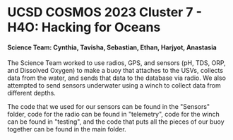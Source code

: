 # UCSD COSMOS 2023 Cluster 7 - H4O: Hacking for Oceans
<h4>Science Team: Cynthia, Tavisha, Sebastian, Ethan, Harjyot, Anastasia </h4>
<p>The Science Team worked to use radios, GPS, and sensors (pH, TDS, ORP, and Dissolved Oxygen) to make a buoy that attaches to the USVs, collects data from the water, and sends that data to the database via radio. We also attempted to send sensors underwater using a winch to collect data from different depths. </p>
<p> The code that we used for our sensors can be found in the "Sensors" folder, code for the radio can be found in "telemetry", code for the winch can be found in "testing", and the code that puts all the pieces of our buoy together can be found in the main folder.</p>
